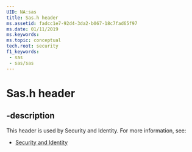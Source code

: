 ```yaml
---
UID: NA:sas
title: Sas.h header
ms.assetid: fadcc1e7-92d4-3da2-b067-18c7fad65f97
ms.date: 01/11/2019
ms.keywords: 
ms.topic: conceptual
tech.root: security
f1_keywords:
 - sas
 - sas/sas
---
```


# Sas.h header


## -description

This header is used by Security and Identity. For more information, see:

- [Security and Identity](../_security/index.md)

